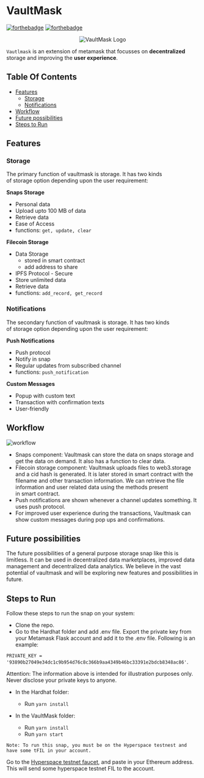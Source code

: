# VaultMask

[![forthebadge](https://forthebadge.com/images/badges/made-with-javascript.svg)](https://forthebadge.com)
[![forthebadge](https://forthebadge.com/images/badges/built-with-love.svg)](https://forthebadge.com)

<p align="center">
    <img src="https://github.com/MumukshTayal/Inter-IIT-Project_files/blob/add_file_ethereum/vaultmask_logo-01.png" alt="VaultMask Logo">
</p>

`Vautlmask` is an extension of metamask that focusses on **decentralized** storage and improving the **user experience**.

## Table Of Contents

- [Features](#features)
  - [Storage](#storage)
  - [Notifications](#notifications)
- [Workflow](#workflow)
- [Future possibilities](#future-possibilities)
- [Steps to Run](#steps-to-run)

## Features

### Storage

The primary function of vaultmask is storage. It has two kinds of storage option depending upon the user requirement:

**Snaps Storage**

- Personal data
- Upload upto 100 MB of data
- Retrieve data
- Ease of Access
- functions: `get, update, clear`

**Filecoin Storage**

- Data Storage
  - stored in smart contract
  - add address to share
- IPFS Protocol - Secure
- Store unlimited data
- Retrieve data
- functions: `add_record, get_record`

### Notifications

The secondary function of vaultmask is storage. It has two kinds of storage option depending upon the user requirement:

**Push Notifications**

- Push protocol
- Notify in snap
- Regular updates from subscribed channel
- functions: `push_notification`

**Custom Messages**

- Popup with custom text
- Transaction with confirmation texts
- User-friendly

## Workflow

![workflow](https://github.com/MumukshTayal/Inter-IIT-Project_files/blob/add_file_ethereum/vautmask_flow.png)

- Snaps component: Vaultmask can store the data on snaps storage and get the data on demand. It also has a function to clear data.
- Filecoin storage component: Vaultmask uploads files to web3.storage and a cid hash is generated. It is later stored in smart contract with the filename and other transaction information. We can retrieve the file information and user related data using the methods present in smart contract.
- Push notifications are shown whenever a channel updates something. It uses push protocol.
- For improved user experience during the transactions, Vaultmask can show custom messages during pop ups and confirmations.

## Future possibilities

The future possibilities of a general purpose storage snap like this is limitless. It can be used in decentralized data marketplaces, improved data management and decentralized data analytics. We believe in the vast potential of vaultmask and will be exploring new features and possibilities in future.

## Steps to Run

Follow these steps to run the snap on your system:

- Clone the repo.
- Go to the Hardhat folder and add .env file. Export the private key from your Metamask Flask account and add it to the .env file. Following is an example:

`PRIVATE_KEY = '93890b27049e34dc1c9b954d76c8c366b9aa4349b46bc33391e2bdcb8348ac86'`.

Attention: The information above is intended for illustration purposes only. Never disclose your private keys to anyone.

- In the Hardhat folder:

  - Run `yarn install`

- In the VaultMask folder:
  - Run `yarn install`
  - Run `yarn start`

`Note: To run this snap, you must be on the Hyperspace testnest and have some tFIL in your account.`

Go to the [Hyperspace testnet faucet](https://hyperspace.yoga/#faucet), and paste in your Ethereum address. This will send some hyperspace testnet FIL to the account.

